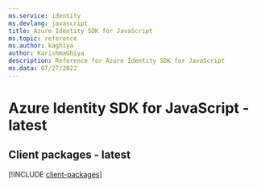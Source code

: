 ```yaml
---
ms.service: identity
ms.devlang: javascript
title: Azure Identity SDK for JavaScript
ms.topic: reference
ms.author: kaghiya
author: KarishmaGhiya
description: Reference for Azure Identity SDK for JavaScript
ms.data: 07/27/2022
---
```

# Azure Identity SDK for JavaScript - latest

## Client packages - latest
[!INCLUDE [client-packages](identity-client-index.md)]